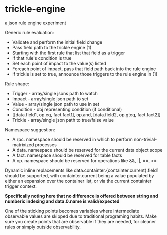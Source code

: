 # trickle-engine
a json rule engine experiment


Generic rule evaluation:
* Validate and perform the initial field change
* Pass field path to the trickle engine (1)
* Starting with the first rule that list that field as a trigger
* If that rule's condition is true
* Set each point of impact to the value(s) listed
* Foreach point of impact, pass that field path back into the rule engine
* If trickle is set to true, announce those triggers to the rule engine in (1)

Rule shape:
* Trigger - array/single jsons path to watch
* Impact - array/single json path to set
* Value - array/single json path to use in set
* Condition - obj representing condition (if conditional)
 * [[data.field1, op.eq, fact.fact1], op.and, [data.field2, op.gteq, fact.fact2]]
* Trickle - array/single json path to true/false value

Namespace suggestion:
* A rpc. namespace should be reserved in which to perform non-trivial-matrixized processes
* A data. namespace should be reserved for the current data object scope
* A fact. namespace should be reserved for table facts
* A op. namespace should be reserved for operations like &&, ||, ==, >=

Dynamic inline replacements like data.containter.{containter.current}.field1 should be supported, with containter.current being a value populated by either an expansion over the container list, or via the current containter trigger context.

**Specifically noting here that no difference is offered between string and numberic indexing and data.0.name is valid/expected**

One of the sticking points becomes variables where intermediate observable values are skipped due to traditional programing habits. Make sure you create points that are observable if they are needed, for cleaner rules or simply outside observability.
